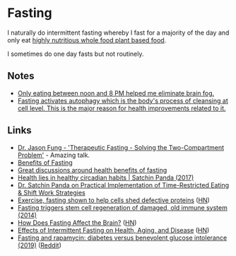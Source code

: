 # Fasting

I naturally do intermittent fasting whereby I fast for a majority of the day and only eat [highly nutritious whole food plant based food](foods.md).

I sometimes do one day fasts but not routinely.

## Notes

* [Only eating between noon and 8 PM helped me eliminate brain fog.](https://news.ycombinator.com/item?id=16491083)
* [Fasting activates autophagy which is the body's process of cleansing at cell level. This is the major reason for health improvements related to it.](https://www.reddit.com/r/longevity/comments/8e3eov/is_there_actually_anything_out_on_the_market_that/)

## Links

* [Dr. Jason Fung - 'Therapeutic Fasting - Solving the Two-Compartment Problem'](https://www.youtube.com/watch?v=tIuj-oMN-Fk&t=1018) - Amazing talk.
* [Benefits of Fasting](https://www.reddit.com/r/fasting/comments/8uuryw/is_there_any_scientific_evidence_for_detoxing/e1ihaxd/)
* [Great discussions around health benefits of fasting](https://www.reddit.com/r/fasting/comments/8bqdoe/for_anyone_that_is_interested_in_learning_more/dx9p5gu/)
* [Health lies in healthy circadian habits \| Satchin Panda \(2017\)](https://www.youtube.com/watch?v=erBJuxVR7IE)
* [Dr. Satchin Panda on Practical Implementation of Time-Restricted Eating & Shift Work Strategies](https://www.youtube.com/watch?v=iywhaz5z0qs)
* [Exercise, fasting shown to help cells shed defective proteins](https://news.harvard.edu/gazette/story/2019/02/exercise-fasting-shown-to-help-cells-shed-defective-proteins/) \([HN](https://news.ycombinator.com/item?id=19247265)\)
* [Fasting triggers stem cell regeneration of damaged, old immune system \(2014\)](https://news.usc.edu/63669/fasting-triggers-stem-cell-regeneration-of-damaged-old-immune-system/)
* [How Does Fasting Affect the Brain?](http://www.brainfacts.org/thinking-sensing-and-behaving/diet-and-lifestyle/2018/how-does-fasting-affect-the-brain-071318) \([HN](https://news.ycombinator.com/item?id=19858732)\)
* [Effects of Intermittent Fasting on Health, Aging, and Disease](https://www.gwern.net/docs/longevity/2019-decabo.pdf) \([HN](https://news.ycombinator.com/item?id=21887905)\)
* [Fasting and rapamycin: diabetes versus benevolent glucose intolerance \(2019\)](https://www.nature.com/articles/s41419-019-1822-8) \([Reddit](https://www.reddit.com/r/longevity/comments/cprhpl/fasting_and_rapamycin_diabetes_versus_benevolent/)\)

